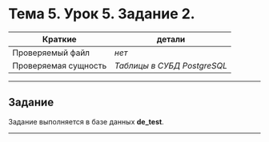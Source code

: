 # Тема 5. Урок 5. Задание 2. #

| Краткие | детали |
| --- | --- |
| Проверяемый файл     | *нет*            |
| Проверяемая сущность | *Таблицы в СУБД PostgreSQL* |

- - -

## Задание

Задание выполняется в базе данных **de_test**. 
- - -
